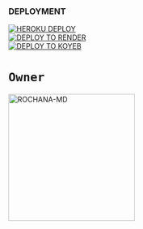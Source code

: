 
### DEPLOYMENT
 
<a href='https://dashboard.heroku.com/new?template=https://github.com/rochana2010/session-ROCHANA' target="_blank"><img alt='HEROKU DEPLOY' src='https://img.shields.io/badge/-HEROKU DEPLOY-black?style=for-the-badge&logo=heroku&logoColor=white'/>
 <br>
<a href='https://dashboard.render.com' target="_blank">
    <img alt='DEPLOY TO RENDER' src='https://img.shields.io/badge/-DEPLOY TO RENDER-black?style=for-the-badge&logo=render&logoColor=white'/>
</a>
 <br>
<a href='https://app.koyeb.com' target="_blank">
    <img alt='DEPLOY TO KOYEB' src='https://img.shields.io/badge/-DEPLOY TO KOYEB-black?style=for-the-badge&logo=koyeb&logoColor=white'/>
</a>


# `Owner`

 <a href="https://github.com/rochana2010"><img src="https://github.com/rochana2010.png" width="250" height="250" alt="ROCHANA-MD"/></a>

   
